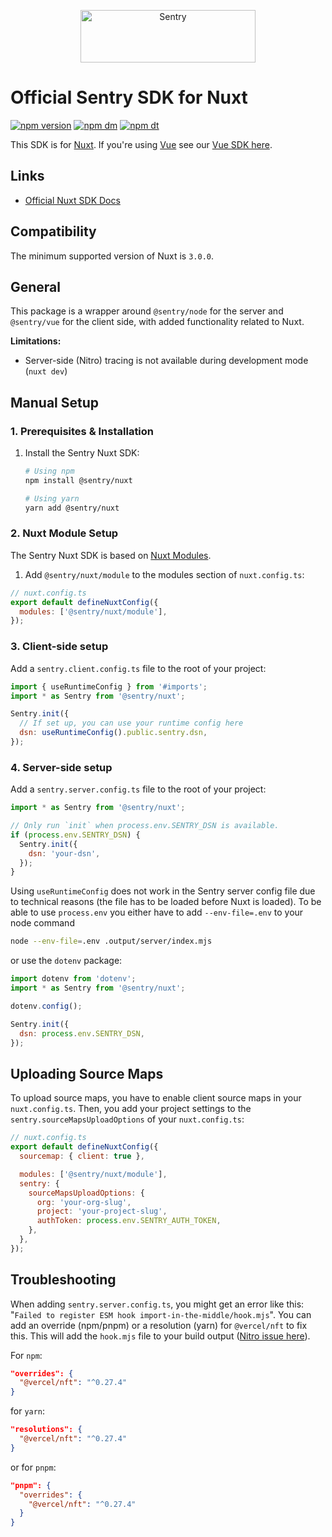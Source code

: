 <p align="center">
  <a href="https://sentry.io/?utm_source=github&utm_medium=logo" target="_blank">
    <img src="https://sentry-brand.storage.googleapis.com/sentry-wordmark-dark-280x84.png" alt="Sentry" width="280" height="84">
  </a>
</p>

# Official Sentry SDK for Nuxt

[![npm version](https://img.shields.io/npm/v/@sentry/nuxt.svg)](https://www.npmjs.com/package/@sentry/nuxt)
[![npm dm](https://img.shields.io/npm/dm/@sentry/nuxt.svg)](https://www.npmjs.com/package/@sentry/nuxt)
[![npm dt](https://img.shields.io/npm/dt/@sentry/nuxt.svg)](https://www.npmjs.com/package/@sentry/nuxt)

This SDK is for [Nuxt](https://nuxt.com/). If you're using [Vue](https://vuejs.org/) see our [Vue SDK here](https://github.com/getsentry/sentry-javascript/tree/develop/packages/vue).

## Links

- [Official Nuxt SDK Docs](https://docs.sentry.io/platforms/javascript/guides/nuxt/)

## Compatibility

The minimum supported version of Nuxt is `3.0.0`.

## General

This package is a wrapper around `@sentry/node` for the server and `@sentry/vue` for the client side, with added
functionality related to Nuxt.

**Limitations:**

- Server-side (Nitro) tracing is not available during development mode (`nuxt dev`)

## Manual Setup

### 1. Prerequisites & Installation

1. Install the Sentry Nuxt SDK:

   ```bash
   # Using npm
   npm install @sentry/nuxt

   # Using yarn
   yarn add @sentry/nuxt
   ```

### 2. Nuxt Module Setup

The Sentry Nuxt SDK is based on [Nuxt Modules](https://nuxt.com/docs/api/kit/modules).

1. Add `@sentry/nuxt/module` to the modules section of `nuxt.config.ts`:

```javascript
// nuxt.config.ts
export default defineNuxtConfig({
  modules: ['@sentry/nuxt/module'],
});
```

### 3. Client-side setup

Add a `sentry.client.config.ts` file to the root of your project:

```javascript
import { useRuntimeConfig } from '#imports';
import * as Sentry from '@sentry/nuxt';

Sentry.init({
  // If set up, you can use your runtime config here
  dsn: useRuntimeConfig().public.sentry.dsn,
});
```

### 4. Server-side setup

Add a `sentry.server.config.ts` file to the root of your project:

```javascript
import * as Sentry from '@sentry/nuxt';

// Only run `init` when process.env.SENTRY_DSN is available.
if (process.env.SENTRY_DSN) {
  Sentry.init({
    dsn: 'your-dsn',
  });
}
```

Using `useRuntimeConfig` does not work in the Sentry server config file due to technical reasons (the file has to be
loaded before Nuxt is loaded). To be able to use `process.env` you either have to add `--env-file=.env` to your node
command

```bash
node --env-file=.env .output/server/index.mjs
```

or use the `dotenv` package:

```javascript
import dotenv from 'dotenv';
import * as Sentry from '@sentry/nuxt';

dotenv.config();

Sentry.init({
  dsn: process.env.SENTRY_DSN,
});
```

## Uploading Source Maps

To upload source maps, you have to enable client source maps in your `nuxt.config.ts`. Then, you add your project
settings to the `sentry.sourceMapsUploadOptions` of your `nuxt.config.ts`:

```javascript
// nuxt.config.ts
export default defineNuxtConfig({
  sourcemap: { client: true },

  modules: ['@sentry/nuxt/module'],
  sentry: {
    sourceMapsUploadOptions: {
      org: 'your-org-slug',
      project: 'your-project-slug',
      authToken: process.env.SENTRY_AUTH_TOKEN,
    },
  },
});
```

## Troubleshooting

When adding `sentry.server.config.ts`, you might get an error like this:
"`Failed to register ESM hook import-in-the-middle/hook.mjs`". You can add an override (npm/pnpm) or a resolution (yarn)
for `@vercel/nft` to fix this. This will add the `hook.mjs` file to your build output
([Nitro issue here](https://github.com/unjs/nitro/issues/2703)).

For `npm`:

```json
"overrides": {
  "@vercel/nft": "^0.27.4"
}
```

for `yarn`:

```json
"resolutions": {
  "@vercel/nft": "^0.27.4"
}
```

or for `pnpm`:

```json
"pnpm": {
  "overrides": {
    "@vercel/nft": "^0.27.4"
  }
}
```
